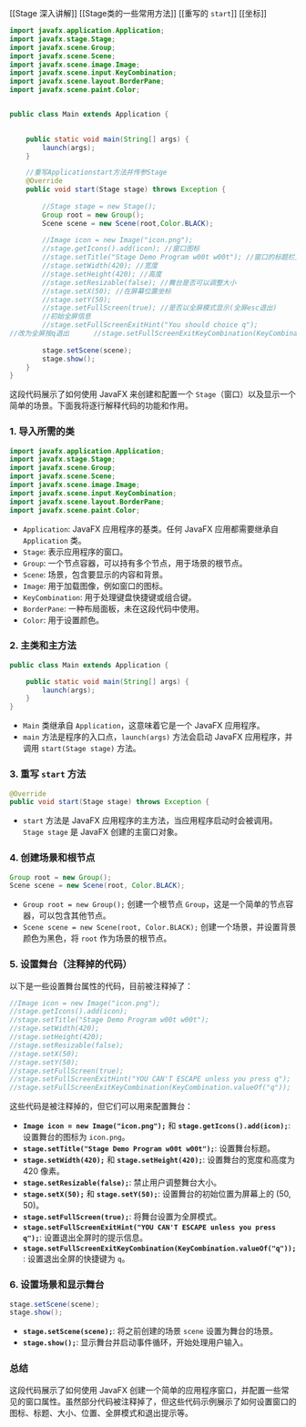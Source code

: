 [[Stage 深入讲解]]
[[Stage类的一些常用方法]]
[[重写的 `start`]]
[[坐标]]

```java
import javafx.application.Application;
import javafx.stage.Stage;
import javafx.scene.Group;
import javafx.scene.Scene;
import javafx.scene.image.Image;
import javafx.scene.input.KeyCombination;
import javafx.scene.layout.BorderPane;
import javafx.scene.paint.Color;


public class Main extends Application {

	
	public static void main(String[] args) {
		launch(args);
	}

	//重写Applicationstart方法并传参Stage
	@Override
	public void start(Stage stage) throws Exception {
		
		//Stage stage = new Stage();
		Group root = new Group();
		Scene scene = new Scene(root,Color.BLACK);
		
		//Image icon = new Image("icon.png");
		//stage.getIcons().add(icon); //窗口图标
		//stage.setTitle("Stage Demo Program w00t w00t"); //窗口的标题栏文本
		//stage.setWidth(420); //宽度
		//stage.setHeight(420); //高度
		//stage.setResizable(false); //舞台是否可以调整大小
		//stage.setX(50); //在屏幕位置坐标
		//stage.setY(50);
		//stage.setFullScreen(true); //是否以全屏模式显示(全屏esc退出)
		//初始全屏信息
		//stage.setFullScreenExitHint("You should choice q");
//改为全屏按q退出		//stage.setFullScreenExitKeyCombination(KeyCombination.valueOf("q"));
		
		stage.setScene(scene);
		stage.show();
	}
}
```

这段代码展示了如何使用 JavaFX 来创建和配置一个 `Stage`（窗口）以及显示一个简单的场景。下面我将逐行解释代码的功能和作用。

### 1. 导入所需的类

```java
import javafx.application.Application;
import javafx.stage.Stage;
import javafx.scene.Group;
import javafx.scene.Scene;
import javafx.scene.image.Image;
import javafx.scene.input.KeyCombination;
import javafx.scene.layout.BorderPane;
import javafx.scene.paint.Color;
```

- `Application`: JavaFX 应用程序的基类。任何 JavaFX 应用都需要继承自 `Application` 类。
- `Stage`: 表示应用程序的窗口。
- `Group`: 一个节点容器，可以持有多个节点，用于场景的根节点。
- `Scene`: 场景，包含要显示的内容和背景。
- `Image`: 用于加载图像，例如窗口的图标。
- `KeyCombination`: 用于处理键盘快捷键或组合键。
- `BorderPane`: 一种布局面板，未在这段代码中使用。
- `Color`: 用于设置颜色。

### 2. 主类和主方法

```java
public class Main extends Application {

    public static void main(String[] args) {
        launch(args);
    }
}
```

- `Main` 类继承自 `Application`，这意味着它是一个 JavaFX 应用程序。
- `main` 方法是程序的入口点，`launch(args)` 方法会启动 JavaFX 应用程序，并调用 `start(Stage stage)` 方法。

### 3. 重写 `start` 方法

```java
@Override
public void start(Stage stage) throws Exception {
```

- `start` 方法是 JavaFX 应用程序的主方法，当应用程序启动时会被调用。`Stage stage` 是 JavaFX 创建的主窗口对象。

### 4. 创建场景和根节点

```java
Group root = new Group();
Scene scene = new Scene(root, Color.BLACK);
```

- `Group root = new Group();` 创建一个根节点 `Group`，这是一个简单的节点容器，可以包含其他节点。
- `Scene scene = new Scene(root, Color.BLACK);` 创建一个场景，并设置背景颜色为黑色，将 `root` 作为场景的根节点。

### 5. 设置舞台（注释掉的代码）

以下是一些设置舞台属性的代码，目前被注释掉了：

```java
//Image icon = new Image("icon.png");
//stage.getIcons().add(icon);
//stage.setTitle("Stage Demo Program w00t w00t");
//stage.setWidth(420);
//stage.setHeight(420);
//stage.setResizable(false);
//stage.setX(50);
//stage.setY(50);
//stage.setFullScreen(true);
//stage.setFullScreenExitHint("YOU CAN'T ESCAPE unless you press q");
//stage.setFullScreenExitKeyCombination(KeyCombination.valueOf("q"));
```

这些代码是被注释掉的，但它们可以用来配置舞台：

- **`Image icon = new Image("icon.png");`** 和 **`stage.getIcons().add(icon);`**: 设置舞台的图标为 `icon.png`。
- **`stage.setTitle("Stage Demo Program w00t w00t");`**: 设置舞台标题。
- **`stage.setWidth(420);`** 和 **`stage.setHeight(420);`**: 设置舞台的宽度和高度为 420 像素。
- **`stage.setResizable(false);`**: 禁止用户调整舞台大小。
- **`stage.setX(50);`** 和 **`stage.setY(50);`**: 设置舞台的初始位置为屏幕上的 (50, 50)。
- **`stage.setFullScreen(true);`**: 将舞台设置为全屏模式。
- **`stage.setFullScreenExitHint("YOU CAN'T ESCAPE unless you press q");`**: 设置退出全屏时的提示信息。
- **`stage.setFullScreenExitKeyCombination(KeyCombination.valueOf("q"));`**: 设置退出全屏的快捷键为 `q`。

### 6. 设置场景和显示舞台

```java
stage.setScene(scene);
stage.show();
```

- **`stage.setScene(scene);`**: 将之前创建的场景 `scene` 设置为舞台的场景。
- **`stage.show();`**: 显示舞台并启动事件循环，开始处理用户输入。

### 总结

这段代码展示了如何使用 JavaFX 创建一个简单的应用程序窗口，并配置一些常见的窗口属性。虽然部分代码被注释掉了，但这些代码示例展示了如何设置窗口的图标、标题、大小、位置、全屏模式和退出提示等。